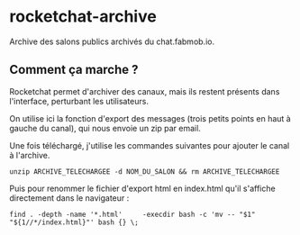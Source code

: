 # rocketchat-archive

Archive des salons publics archivés du chat.fabmob.io. 

## Comment ça marche ? 

Rocketchat permet d'archiver des canaux, mais ils restent présents dans l'interface, perturbant les utilisateurs.

On utilise ici la fonction d'export des messages (trois petits points en haut à gauche du canal), qui nous envoie un zip par email.

Une fois téléchargé, j'utilise les commandes suivantes pour ajouter le canal à l'archive.


```
unzip ARCHIVE_TELECHARGEE -d NOM_DU_SALON && rm ARCHIVE_TELECHARGEE
```
Puis pour renommer le fichier d'export html en index.html qu'il s'affiche directement dans le navigateur : 

```
find . -depth -name '*.html'     -execdir bash -c 'mv -- "$1" "${1//*/index.html}"' bash {} \;

```
